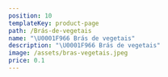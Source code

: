 ```yaml
---
position: 10
templateKey: product-page
path: /Brás-de-vegetais
name: "\U0001F966 Brás de vegetais"
description: "\U0001F966 Brás de vegetais"
image: /assets/bras-vegetais.jpeg
price: 0.1
---
```


